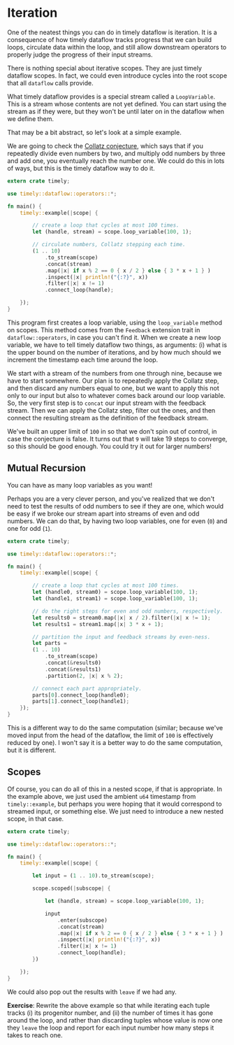 # Iteration

One of the neatest things you can do in timely dataflow is iteration. It is a consequence of how timely dataflow tracks progress that we can build loops, circulate data within the loop, and still allow downstream operators to properly judge the progress of their input streams.

There is nothing special about iterative scopes. They are just timely dataflow scopes. In fact, we could even introduce cycles into the root scope that all `dataflow` calls provide.

What timely dataflow provides is a special stream called a `LoopVariable`. This is a stream whose contents are not yet defined. You can start using the stream as if they were, but they won't be until later on in the dataflow when we define them.

That may be a bit abstract, so let's look at a simple example.

We are going to check the [Collatz conjecture](https://en.wikipedia.org/wiki/Collatz_conjecture), which says that if you repeatedly divide even numbers by two, and multiply odd numbers by three and add one, you eventually reach the number one. We could do this in lots of ways, but this is the timely dataflow way to do it.

```rust
extern crate timely;

use timely::dataflow::operators::*;

fn main() {
    timely::example(|scope| {

        // create a loop that cycles at most 100 times.
        let (handle, stream) = scope.loop_variable(100, 1);

        // circulate numbers, Collatz stepping each time.
        (1 .. 10)
            .to_stream(scope)
            .concat(stream)
            .map(|x| if x % 2 == 0 { x / 2 } else { 3 * x + 1 } )
            .inspect(|x| println!("{:?}", x))
            .filter(|x| x != 1)
            .connect_loop(handle);

    });
}
```

This program first creates a loop variable, using the `loop_variable` method on scopes. This method comes from the `Feedback` extension trait in `dataflow::operators`, in case you can't find it. When we create a new loop variable, we have to tell timely dataflow two things, as arguments: (i) what is the upper bound on the number of iterations, and by how much should we increment the timestamp each time around the loop.

We start with a stream of the numbers from one through nine, because we have to start somewhere. Our plan is to repeatedly apply the Collatz step, and then discard any numbers equal to one, but we want to apply this not only to our input but also to whatever comes back around our loop variable. So, the very first step is to `concat` our input stream with the feedback stream. Then we can apply the Collatz step, filter out the ones, and then connect the resulting stream as the definition of the feedback stream.

We've built an upper limit of `100` in so that we don't spin out of control, in case the conjecture is false. It turns out that `9` will take 19 steps to converge, so this should be good enough. You could try it out for larger numbers!

## Mutual Recursion

You can have as many loop variables as you want!

Perhaps you are a very clever person, and you've realized that we don't need to test the results of odd numbers to see if they are one, which would be easy if we broke our stream apart into streams of even and odd numbers. We can do that, by having two loop variables, one for even (`0`) and one for odd (`1`).

```rust
extern crate timely;

use timely::dataflow::operators::*;

fn main() {
    timely::example(|scope| {

        // create a loop that cycles at most 100 times.
        let (handle0, stream0) = scope.loop_variable(100, 1);
        let (handle1, stream1) = scope.loop_variable(100, 1);

        // do the right steps for even and odd numbers, respectively.
        let results0 = stream0.map(|x| x / 2).filter(|x| x != 1);
        let results1 = stream1.map(|x| 3 * x + 1);

        // partition the input and feedback streams by even-ness.
        let parts =
        (1 .. 10)
            .to_stream(scope)
            .concat(&results0)
            .concat(&results1)
            .partition(2, |x| x % 2);

        // connect each part appropriately.
        parts[0].connect_loop(handle0);
        parts[1].connect_loop(handle1);
    });
}
```

This is a different way to do the same computation (similar; because we've moved input from the head of the dataflow, the limit of `100` is effectively reduced by one). I won't say it is a better way to do the same computation, but it is different.

## Scopes

Of course, you can do all of this in a nested scope, if that is appropriate. In the example above, we just used the ambient `u64` timestamp from `timely::example`, but perhaps you were hoping that it would correspond to streamed input, or something else. We just need to introduce a new nested scope, in that case.

```rust
extern crate timely;

use timely::dataflow::operators::*;

fn main() {
    timely::example(|scope| {

        let input = (1 .. 10).to_stream(scope);

        scope.scoped(|subscope| {

            let (handle, stream) = scope.loop_variable(100, 1);

            input
                .enter(subscope)
                .concat(stream)
                .map(|x| if x % 2 == 0 { x / 2 } else { 3 * x + 1 } )
                .inspect(|x| println!("{:?}", x))
                .filter(|x| x != 1)
                .connect_loop(handle);
        })

    });
}
```

We could also pop out the results with `leave` if we had any.

**Exercise**: Rewrite the above example so that while iterating each tuple tracks (i) its progenitor number, and (ii) the number of times it has gone around the loop, and rather than discarding tuples whose value is now one they `leave` the loop and report for each input number how many steps it takes to reach one.
